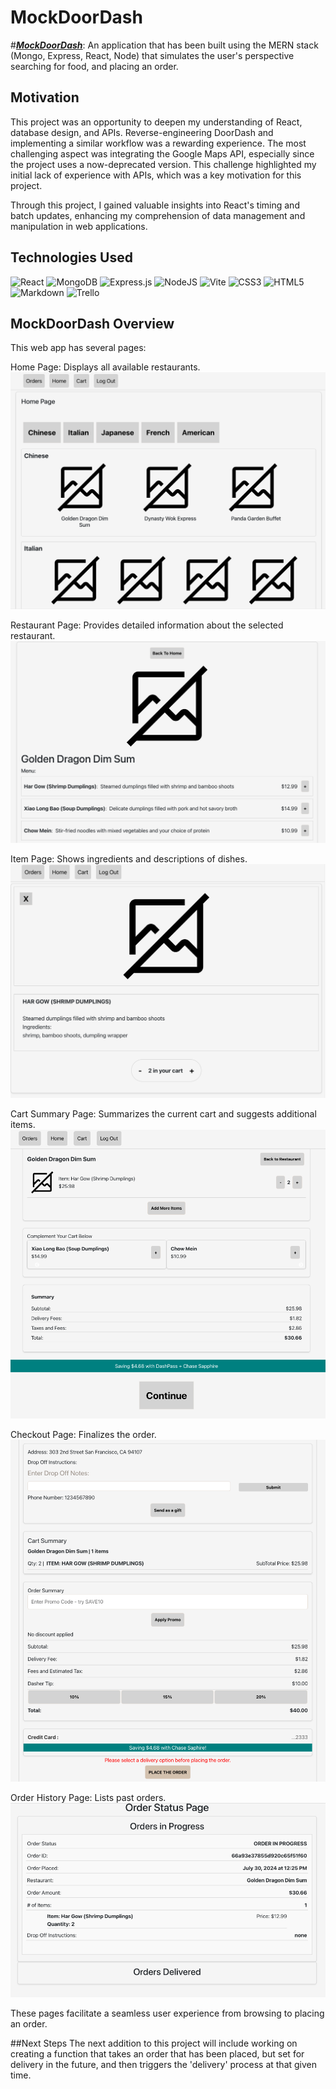 # MockDoorDash
#<strong><em>[MockDoorDash](https://mock-door-dash-a506924dcc36.herokuapp.com/)</em></strong>: An application that has been built using the MERN stack (Mongo, Express, React, Node) that simulates the user's perspective searching for food, and placing an order.

## Motivation
This project was an opportunity to deepen my understanding of React, database design, and APIs. Reverse-engineering DoorDash and implementing a similar workflow was a rewarding experience. The most challenging aspect was integrating the Google Maps API, especially since the project uses a now-deprecated version. This challenge highlighted my initial lack of experience with APIs, which was a key motivation for this project.

Through this project, I gained valuable insights into React's timing and batch updates, enhancing my comprehension of data management and manipulation in web applications.

 ## Technologies Used

![React](https://img.shields.io/badge/react-%2320232a.svg?style=for-the-badge&logo=react&logoColor=%2361DAFB)
![MongoDB](https://img.shields.io/badge/MongoDB-%234ea94b.svg?style=for-the-badge&logo=mongodb&logoColor=white)
![Express.js](https://img.shields.io/badge/express.js-%23404d59.svg?style=for-the-badge&logo=express&logoColor=%2361DAFB)
![NodeJS](https://img.shields.io/badge/node.js-6DA55F?style=for-the-badge&logo=node.js&logoColor=white)
![Vite](https://img.shields.io/badge/vite-%23646CFF.svg?style=for-the-badge&logo=vite&logoColor=white)
![CSS3](https://img.shields.io/badge/css3-%231572B6.svg?style=for-the-badge&logo=css3&logoColor=white)
![HTML5](https://img.shields.io/badge/html5-%23E34F26.svg?style=for-the-badge&logo=html5&logoColor=white)
![Markdown](https://img.shields.io/badge/markdown-%23000000.svg?style=for-the-badge&logo=markdown&logoColor=white)
![Trello](https://img.shields.io/badge/Trello-%23026AA7.svg?style=for-the-badge&logo=Trello&logoColor=white)

## MockDoorDash Overview
This web app has several pages:

Home Page: Displays all available restaurants.
![HomePage](public/screenshots/HomePage.png)

Restaurant Page: Provides detailed information about the selected restaurant.
![RestaurantPage](public/screenshots/RestaurantPage.png)

Item Page: Shows ingredients and descriptions of dishes.
![ItemPage](public/screenshots/ItemPage.png)

Cart Summary Page: Summarizes the current cart and suggests additional items.
![CartPage](public/screenshots/CartPage.png)

Checkout Page: Finalizes the order.
![CheckOutPage](public/screenshots/CheckOutPage.png)

Order History Page: Lists past orders.
![OrderHistoryPage](public/screenshots/OrderHistoryPage.png)

These pages facilitate a seamless user experience from browsing to placing an order.

##Next Steps
The next addition to this project will include working on creating a function that takes an order that has been placed, but set for delivery in the future, and then triggers the 'delivery' process at that given time. 

